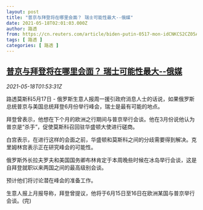 ```yaml
---
layout: post
title: "普京与拜登将在哪里会面？ 瑞士可能性最大--俄媒"
date: 2021-05-18T02:01:03.000Z
author: 路透
from: https://cn.reuters.com/article/biden-putin-0517-mon-idCNKCS2CZ05A
tags: [ 路透 ]
categories: [ 路透 ]
---
```

<!--1621303263000-->
[普京与拜登将在哪里会面？ 瑞士可能性最大--俄媒](https://cn.reuters.com/article/biden-putin-0517-mon-idCNKCS2CZ05A)
------

<div>
<div><i>2021-05-18T01:53:31Z</i></div><p>路透莫斯科5月17日 - 俄罗斯生意人报周一援引政府消息人士的话说，如果俄罗斯总统普京与美国总统拜登6月份举行峰会，瑞士是最有可能的地点。</p><p>拜登曾表示，他想在下个月的欧洲之行期间与普京举行会谈。他在3月份说他认为普京是“杀手”，促使莫斯科召回驻华盛顿大使进行磋商。</p><p>白宫表示，在进行这样的会面之前，华盛顿和莫斯科之间的分歧需要得到解决。克里姆林宫表示正在研究峰会的可能性。</p><p>俄罗斯外长拉夫罗夫和美国国务卿布林肯定于本周晚些时候在冰岛举行会谈，这是自拜登就职以来两国之间的最高级别会谈。</p><p>预计他们将讨论潜在峰会的准备工作。</p><p>生意人报上月报导称，拜登曾提议，他将于6月15日至16日在欧洲某国与普京举行会谈。(完)</p>
</div>

